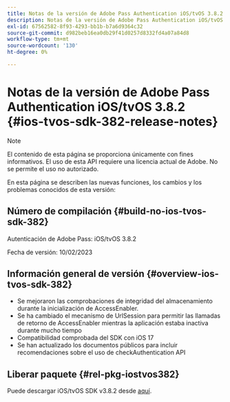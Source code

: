 ```yaml
---
title: Notas de la versión de Adobe Pass Authentication iOS/tvOS 3.8.2
description: Notas de la versión de Adobe Pass Authentication iOS/tvOS 3.8.2
exl-id: 67562582-8f93-4293-bb1b-b7a6d9364c32
source-git-commit: d982beb16ea0db29f41d0257d8332fd4a07a84d8
workflow-type: tm+mt
source-wordcount: '130'
ht-degree: 0%

---
```


# Notas de la versión de Adobe Pass Authentication iOS/tvOS 3.8.2 {#ios-tvos-sdk-382-release-notes}

>[!NOTE]
>
>El contenido de esta página se proporciona únicamente con fines informativos. El uso de esta API requiere una licencia actual de Adobe. No se permite el uso no autorizado.

En esta página se describen las nuevas funciones, los cambios y los problemas conocidos de esta versión:

## Número de compilación {#build-no-ios-tvos-sdk-382}

Autenticación de Adobe Pass: iOS/tvOS 3.8.2

Fecha de versión: 10/02/2023



## Información general de versión {#overview-ios-tvos-sdk-382}

* Se mejoraron las comprobaciones de integridad del almacenamiento durante la inicialización de AccessEnabler.
* Se ha cambiado el mecanismo de UrlSession para permitir las llamadas de retorno de AccessEnabler mientras la aplicación estaba inactiva durante mucho tiempo
* Compatibilidad comprobada del SDK con iOS 17
* Se han actualizado los documentos públicos para incluir recomendaciones sobre el uso de checkAuthentication API


## Liberar paquete {#rel-pkg-iostvos382}

Puede descargar iOS/tvOS SDK v3.8.2 desde [aquí](https://tve.zendesk.com/hc/en-us/articles/204963209-iOS-tvOS-Native-AccessEnabler-Library).

